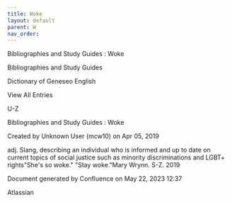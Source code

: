 ```yaml
---
title: Woke
layout: default
parent: W
nav_order:
---
```


Bibliographies and Study Guides : Woke

Bibliographies and Study Guides

Dictionary of Geneseo English

View All Entries

U-Z

Bibliographies and Study Guides : Woke

Created by  Unknown User (mcw10) on Apr 05, 2019

adj. Slang, describing an individual who is informed and up to date on current topics of social justice such as minority discriminations and LGBT+ rights&quot;She's so woke.&quot; &quot;Stay woke.&quot;Mary Wrynn. S-Z. 2019

Document generated by Confluence on May 22, 2023 12:37

Atlassian
